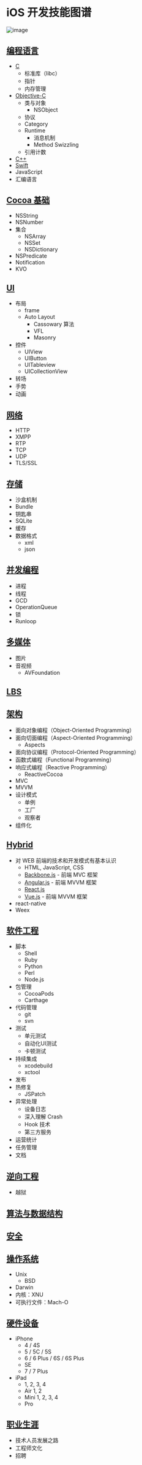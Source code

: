 # iOS 开发技能图谱

![image](Images/iOS-dev-skill-map.png)

## [编程语言](编程语言/README.md)
- [C](编程语言/C/README.md)
  - 标准库（libc）
  - 指针
  - 内存管理
- [Objective-C](编程语言/Objective-C/README.md)
  - 类与对象
    - NSObject
  - 协议
  - Category
  - Runtime
    - 消息机制
    - Method Swizzling
  - 引用计数
- [C++](编程语言/C++/README.md)
- [Swift](编程语言/Swift/README.md)
- JavaScript
- 汇编语言

## [Cocoa 基础](Cocoa基础/README.md)
- NSString
- NSNumber
- 集合
  - NSArray
  - NSSet
  - NSDictionary
- NSPredicate
- Notification
- KVO

## [UI](UI/README.md)
- 布局
  - frame
  - Auto Layout
    - Cassowary 算法
    - VFL
    - Masonry
- 控件
  - UIView
  - UIButton
  - UITableview
  - UICollectionView
- 转场
- 手势
- 动画

## [网络](网络/README.md)
- HTTP
- XMPP
- RTP
- TCP
- UDP
- TLS/SSL

## [存储](存储/README.md)
- 沙盒机制
- Bundle
- 钥匙串
- SQLite
- 缓存
- 数据格式
  - xml
  - json

## [并发编程](并发编程/README.md)
- 进程
- 线程
- GCD
- OperationQueue
- 锁
- Runloop

## [多媒体](多媒体/README.md)
- 图片
- 音视频
  - AVFoundation

## [LBS](LBS/README.md)

## [架构](架构/README.md)
- 面向对象编程（Object-Oriented Programming）
- 面向切面编程（Aspect-Oriented Programming）
  - Aspects
- 面向协议编程（Protocol-Oriented Programming）
- 函数式编程（Functional Programming）
- 响应式编程（Reactive Programming）
  - ReactiveCocoa
- MVC
- MVVM
- 设计模式
  - 单例
  - 工厂
  - 观察者
- 组件化

## [Hybrid](Hybrid/README.md)
- 对 WEB 前端的技术和开发模式有基本认识
  - HTML, JavaScript, CSS
  - [Backbone.js](http://backbonejs.org) - 前端 MVC 框架
  - [Angular.js](https://angular.io) - 前端 MVVM 框架
  - [React.js](https://facebook.github.io/react/)
  - [Vue.js](https://vuejs.org) - 前端 MVVM 框架
- react-native
- Weex

## [软件工程](软件工程/README.md)
- 脚本
  - Shell
  - Ruby
  - Python
  - Perl
  - Node.js
- 包管理
  - CocoaPods
  - Carthage
- 代码管理
  - git
  - svn
- 测试
  - 单元测试
  - 自动化UI测试
  - 卡顿测试
- 持续集成
  - xcodebuild
  - xctool
- 发布
- 热修复
  - JSPatch
- 异常处理
  - 设备日志
  - 深入理解 Crash
  - Hook 技术
  - 第三方服务
- 运营统计
- 任务管理
- 文档

## [逆向工程](逆向工程/README.md)
- 越狱

## [算法与数据结构](算法与数据结构/README.md)

## [安全](安全/README.md)

## [操作系统](操作系统/README.md)
- Unix
  - BSD
- Darwin
- 内核：XNU
- 可执行文件：Mach-O

## [硬件设备](硬件设备/README.md)
- iPhone
  - 4 / 4S
  - 5 / 5C / 5S
  - 6 / 6 Plus / 6S / 6S Plus
  - SE
  - 7 / 7 Plus
- iPad
  - 1, 2, 3, 4
  - Air 1, 2
  - Mini 1, 2, 3, 4
  - Pro

## [职业生涯](职业生涯/README.md)
- 技术人员发展之路
- 工程师文化
- 招聘
